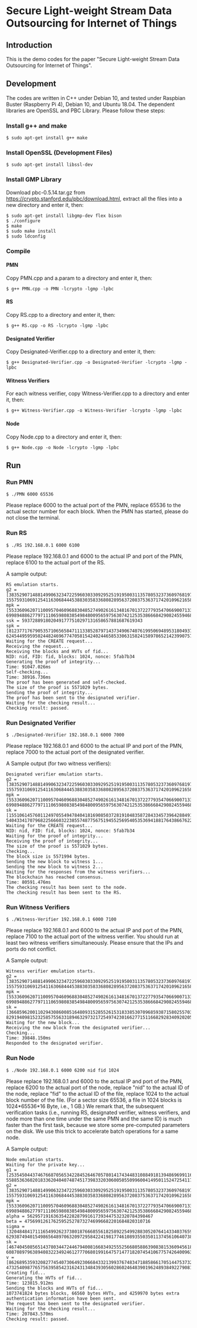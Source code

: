 # Secure Light-weight Stream Data Outsourcing for Internet of Things

## Introduction
This is the demo codes for the paper "Secure Light-weight Stream Data Outsourcing for Internet of Things".

## Development
The codes are written in C++ under Debian 10, and tested under Raspbian Buster (Raspberry Pi 4), Debian 10, and Ubuntu 18.04. The dependent libraries are OpenSSL and PBC Library. Please follow these steps:

### Install g++ and make
```
$ sudo apt-get install g++ make
```

### Install OpenSSL (Development Files)
```
$ sudo apt-get install libssl-dev
```

### Install GMP Library
Download pbc-0.5.14.tar.gz from https://crypto.stanford.edu/pbc/download.html, extract all the files into a new directory and enter it, then:
```
$ sudo apt-get install libgmp-dev flex bison
$ ./configure
$ make
$ sudo make install
$ sudo ldconfig
```

### Compile

#### PMN
Copy PMN.cpp and a.param to a directory and enter it, then:
```
$ g++ PMN.cpp -o PMN -lcrypto -lgmp -lpbc
```

#### RS
Copy RS.cpp to a directory and enter it, then:
```
$ g++ RS.cpp -o RS -lcrypto -lgmp -lpbc
```

#### Designated Verifier
Copy Designated-Verifier.cpp to a directory and enter it, then:
```
$ g++ Designated-Verifier.cpp -o Designated-Verifier -lcrypto -lgmp -lpbc
```

#### Witness Verifiers
For each witness verifier, copy Witness-Verifier.cpp to a directory and enter it, then:
```
$ g++ Witness-Verifier.cpp -o Witness-Verifier -lcrypto -lgmp -lpbc
```

#### Node
Copy Node.cpp to a directory and enter it, then:
```
$ g++ Node.cpp -o Node -lcrypto -lgmp -lpbc
```

## Run

### Run PMN
```
$ ./PMN 6000 65536
```
Please replace 6000 to the actual port of the PMN, replace 65536 to the actual sector number for each block. When the PMN has started, please do not close the terminal.

### Run RS
```
$ ./RS 192.168.0.1 6000 6100
```
Please replace 192.168.0.1 and 6000 to the actual IP and port of the PMN, replace 6100 to the actual port of the RS.

A sample output:
```
RS emulation starts.
g2 = [3835290714881499063234722596030330929525191950031135780532373609768197739884147203712326636053061263296030595072401626259528919901924379183754351262762991, 1557593106912541163068444538830358336808289563720837536371742010962165882406442235712410922255466790569518046577982578410592257310883169826417478380641560]
mpk = [5533609620711009570460968830485274902616134816701372277935470669007133656517351826248894833683530024848430029472935961659301422427480560448612504209726234, 6998948862779711106598083854984800956597563074212535386668429082455946854416018334749776610497122462554561321439543324371386730915342588251131343177589464]
ssk = 5937288918020491777510297131658657881687619343
spk = [8123771767905357106565847111338528797143734906740761995069489531804937417493084405877041673768155557534794245573406501153816614979127361974675906487152487, 6245449595950244824696774705815424024465853306315824158978652142399075735605035312575469708935487275885251010596507620679636948016188001244966223282196515]
Waiting for the CREATE request...
Receiving the request...
Receiving the blocks and HVTs of fid...
NID: nid, FID: fid, blocks: 1024, nonce: 5fab7b34
Generating the proof of integrity...
Time: 91047.026ms
Self-checking...
Time: 38916.736ms
The proof has been generated and self-checked.
The size of the proof is 5571029 bytes.
Sending the proof of integrity...
The proof has been sent to the designated verifier.
Waiting for the checking result...
Checking result: passed.

```

### Run Designated Verifier
```
$ ./Designated-Verifier 192.168.0.1 6000 7000
```
Please replace 192.168.0.1 and 6000 to the actual IP and port of the PMN, replace 7000 to the actual port of the designated verifier.

A Sample output (for two witness verifiers):
```
Designated verifier emulation starts.
g2 = [3835290714881499063234722596030330929525191950031135780532373609768197739884147203712326636053061263296030595072401626259528919901924379183754351262762991, 1557593106912541163068444538830358336808289563720837536371742010962165882406442235712410922255466790569518046577982578410592257310883169826417478380641560]
mpk = [5533609620711009570460968830485274902616134816701372277935470669007133656517351826248894833683530024848430029472935961659301422427480560448612504209726234, 6998948862779711106598083854984800956597563074212535386668429082455946854416018334749776610497122462554561321439543324371386730915342588251131343177589464]
sk = [155106145760112497055494784041816908503728191048358728433457396428849166199378413907251622644023249518954735759671794007605683689599499564744895687932419, 5404334170796822566603223855748775675194552569540535369418817643866762214113489265694539830931572434022332208357192317386931942539646672224390506690125450]
Waiting for the CREATE request...
NID: nid, FID: fid, blocks: 1024, nonce: 5fab7b34
Waiting for the proof of integrity...
Receiving the proof of integrity...
The size of the proof is 5571029 bytes.
Checking...
The block size is 5571994 bytes.
Sending the new block to witness 1...
Sending the new block to witness 2...
Waiting for the responses from the witness verifiers...
The blockchain has reached consensus.
Time: 80591.476ms
The checking result has been sent to the node.
The checking result has been sent to the RS.

```

### Run Witness Verifiers
```
$ ./Witness-Verifier 192.168.0.1 6000 7100
```
Please replace 192.168.0.1 and 6000 to the actual IP and port of the PMN, replace 7100 to the actual port of the witness verifier. You should run at least two witness verifiers simultaneously. Please ensure that the IPs and ports do not conflict.

A Sample output:
```
Witness verifier emulation starts.
g2 = [3835290714881499063234722596030330929525191950031135780532373609768197739884147203712326636053061263296030595072401626259528919901924379183754351262762991, 1557593106912541163068444538830358336808289563720837536371742010962165882406442235712410922255466790569518046577982578410592257310883169826417478380641560]
mpk = [5533609620711009570460968830485274902616134816701372277935470669007133656517351826248894833683530024848430029472935961659301422427480560448612504209726234, 6998948862779711106598083854984800956597563074212535386668429082455946854416018334749776610497122462554561321439543324371386730915342588251131343177589464]
sk = [366859620011029430860085164809315285526153183385307096859387158025570314833832077902051699797801575149295101454338211987326961049395926373830275806822214, 8291940981523258575563318946329732172549742301662771511668292834092020542710308924783878723837103996821831502962702018125174927922114832826612963203610721]
Waiting for the new block...
Receiving the new block from the designated verifier...
Checking...
Time: 39848.150ms
Responded to the designated verifier.

```

### Run Node
```
$ ./Node 192.168.0.1 6000 6200 nid fid 1024
```
Please replace 192.168.0.1 and 6000 to the actual IP and port of the PMN, replace 6200 to the actual port of the node, replace "nid" to the actual ID of the node, replace "fid" to the actual ID of the file, replace 1024 to the actual block number of the file. (For a sector size 65536, a file in 1024 blocks is 1024\*65536\*16 Byte, i.e., 1 GB.) We remark that, the subsequent verification tasks (i.e., running RS, designated verifier, witness verifiers, and node more than one time under the same PMN and the same ID) is much faster than the first task, because we store some pre-computed parameters on the disk. We use this trick to accelerate batch operations for a same node.

A Sample output:
```
Node emulation starts.
Waiting for the private key...
g1 = [2535450443746766870565342284526467057801417434483108849181394869699116102562353617038255642079319137690933321224852854656268936200035930326600588432224217, 5588536360201833620404074874517398332030600505509960041495011524725411742102414114012878819868142905200965676450544331163744582056331054130252217640985018]
g2 = [3835290714881499063234722596030330929525191950031135780532373609768197739884147203712326636053061263296030595072401626259528919901924379183754351262762991, 1557593106912541163068444538830358336808289563720837536371742010962165882406442235712410922255466790569518046577982578410592257310883169826417478380641560]
mpk = [5533609620711009570460968830485274902616134816701372277935470669007133656517351826248894833683530024848430029472935961659301422427480560448612504209726234, 6998948862779711106598083854984800956597563074212535386668429082455946854416018334749776610497122462554561321439543324371386730915342588251131343177589464]
alpha = 562957191636354228287991617393447532320784398467
beta = 475699126176259525278732746996682201684820310716
sigma = [3204848417111654992623738018766685561825892254992883052076414334037659398149264169601016585544366792875355211775236376633334228766822246332574406073222411, 6293874940154986564897063209729584224198177461089355035011374561064073812661806609590988894946388209431743051086390925207456738303112122853693798323692891]
sk = [4674045085651437803447244679400816683492555256680588639083815360945618972694108713312984337305319918963499798168580761153202767417506971407869161011678622, 6087089796389408322349246127770680199164757147718207454106775742640096364225221451398618636009520341395744752957459548424453101638304688464723229680208488]
v = [8626895359320827745407306492306684332139937674834718858661705144753732833950883986385704048629854065669057039758228136665305028706873921736669018634966799, 4732540987765756395854231624313484393056028602464839019624893849227908158228361008811490416821527887071337357033775197034563971521465479821194215248698972]
Creating fid...
Generating the HVTs of fid...
Time: 123815.912ms
Sending the blocks and HVTs of fid...
1073741824 bytes blocks, 66560 bytes HVTs, and 4259970 bytes extra authentication information have been sent.
The request has been sent to the designated verifier.
Waiting for the checking result...
Time: 207843.570ms
Checking result: passed.

```
